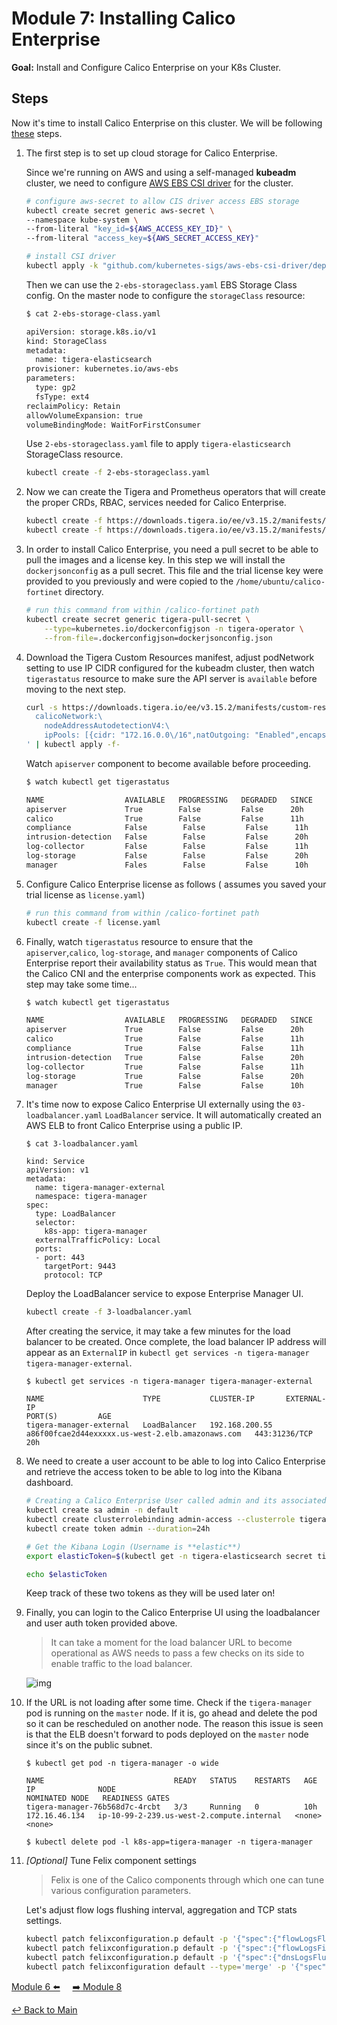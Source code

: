 # Module 7: Installing Calico Enterprise

**Goal:** Install and Configure Calico Enterprise on your K8s Cluster.

## Steps

Now it's time to install Calico Enterprise on this cluster. We will be following [these](https://docs.tigera.io/calico-enterprise/latest/getting-started/install-on-clusters/kubernetes/generic-install) steps.

1. The first step is to set up cloud storage for Calico Enterprise.

    Since we're running on AWS and using a self-managed **kubeadm** cluster, we need to configure [AWS EBS CSI driver](https://github.com/kubernetes-sigs/aws-ebs-csi-driver/blob/master/docs/install.md) for the cluster.

    ```bash
    # configure aws-secret to allow CIS driver access EBS storage
    kubectl create secret generic aws-secret \
    --namespace kube-system \
    --from-literal "key_id=${AWS_ACCESS_KEY_ID}" \
    --from-literal "access_key=${AWS_SECRET_ACCESS_KEY}"

    # install CSI driver
    kubectl apply -k "github.com/kubernetes-sigs/aws-ebs-csi-driver/deploy/kubernetes/overlays/stable/?ref=release-1.17"
    ```

    Then we can use the `2-ebs-storageclass.yaml` EBS Storage Class config. On the master node to configure the `storageClass` resource:

    ```bash
    $ cat 2-ebs-storage-class.yaml

    apiVersion: storage.k8s.io/v1
    kind: StorageClass
    metadata:
      name: tigera-elasticsearch
    provisioner: kubernetes.io/aws-ebs
    parameters:
      type: gp2
      fsType: ext4
    reclaimPolicy: Retain
    allowVolumeExpansion: true
    volumeBindingMode: WaitForFirstConsumer
    ```

    Use `2-ebs-storageclass.yaml` file to apply `tigera-elasticsearch` StorageClass resource.

    ```bash
    kubectl create -f 2-ebs-storageclass.yaml
    ```

2. Now we can create the Tigera and Prometheus operators that will create the proper CRDs, RBAC, services needed for Calico Enterprise.

    ```bash
    kubectl create -f https://downloads.tigera.io/ee/v3.15.2/manifests/tigera-operator.yaml
    kubectl create -f https://downloads.tigera.io/ee/v3.15.2/manifests/tigera-prometheus-operator.yaml
    ```

3. In order to install Calico Enterprise, you need a pull secret to be able to pull the images and a license key. In this step we will install the `dockerjsonconfig` as a pull secret. This file and the trial license key were provided to you previously and were copied to the `/home/ubuntu/calico-fortinet` directory.

    ```bash
    # run this command from within /calico-fortinet path
    kubectl create secret generic tigera-pull-secret \
        --type=kubernetes.io/dockerconfigjson -n tigera-operator \
        --from-file=.dockerconfigjson=dockerjsonconfig.json
    ```

4. Download the Tigera Custom Resources manifest, adjust podNetwork setting to use IP CIDR configured for the kubeadm cluster, then watch `tigerastatus` resource to make sure the API server is `available` before moving to the next step.

    ```bash
    curl -s https://downloads.tigera.io/ee/v3.15.2/manifests/custom-resources.yaml | sed -e '/  # registry:.*$/a \
      calicoNetwork:\
        nodeAddressAutodetectionV4:\
        ipPools: [{cidr: "172.16.0.0\/16",natOutgoing: "Enabled",encapsulation: "VXLAN"}]\
    ' | kubectl apply -f-
    ```

    Watch `apiserver` component to become available before proceeding.

    ```bash
    $ watch kubectl get tigerastatus

    NAME                  AVAILABLE   PROGRESSING   DEGRADED   SINCE
    apiserver             True        False         False      20h
    calico                True        False         False      11h
    compliance            False        False         False      11h
    intrusion-detection   False        False         False      20h
    log-collector         False        False         False      11h
    log-storage           False        False         False      20h
    manager               Fales        False         False      10h
    ```

5. Configure Calico Enterprise license as follows ( assumes you saved your trial license as `license.yaml`)

    ```bash
    # run this command from within /calico-fortinet path
    kubectl create -f license.yaml
    ```

6. Finally, watch `tigerastatus` resource to ensure that the `apiserver`,`calico`, `log-storage`, and `manager` components of Calico Enterprise report their availability status as `True`. This would mean that the Calico CNI and the enterprise components work as expected. This step may take some time...

    ```bash
    $ watch kubectl get tigerastatus

    NAME                  AVAILABLE   PROGRESSING   DEGRADED   SINCE
    apiserver             True        False         False      20h
    calico                True        False         False      11h
    compliance            True        False         False      11h
    intrusion-detection   True        False         False      20h
    log-collector         True        False         False      11h
    log-storage           True        False         False      20h
    manager               True        False         False      10h
    ```

7. It's time now to expose Calico Enterprise UI externally using the `03-loadbalancer.yaml` `LoadBalancer` service. It will automatically created an AWS ELB to front Calico Enterprise using a public IP.

    ```text
    $ cat 3-loadbalancer.yaml

    kind: Service
    apiVersion: v1
    metadata:
      name: tigera-manager-external
      namespace: tigera-manager
    spec:
      type: LoadBalancer
      selector:
        k8s-app: tigera-manager
      externalTrafficPolicy: Local
      ports:
      - port: 443
        targetPort: 9443
        protocol: TCP
    ```

    Deploy the LoadBalancer service to expose Enterprise Manager UI.

    ```bash
    kubectl create -f 3-loadbalancer.yaml
    ```

    After creating the service, it may take a few minutes for the load balancer to be created. Once complete, the load balancer IP address will appear as an `ExternalIP` in `kubectl get services -n tigera-manager tigera-manager-external`.

    ```text
    $ kubectl get services -n tigera-manager tigera-manager-external

    NAME                      TYPE           CLUSTER-IP       EXTERNAL-IP                                                              PORT(S)         AGE
    tigera-manager-external   LoadBalancer   192.168.200.55   a86f00fcae2d44exxxxx.us-west-2.elb.amazonaws.com   443:31236/TCP   20h
    ```

8. We need to create a user account to be able to log into Calico Enterprise and retrieve the access token to be able to log into the Kibana dashboard.

    ```bash
    # Creating a Calico Enterprise User called admin and its associated k8s Service Account
    kubectl create sa admin -n default
    kubectl create clusterrolebinding admin-access --clusterrole tigera-network-admin --serviceaccount default:admin
    kubectl create token admin --duration=24h

    # Get the Kibana Login (Username is **elastic**)
    export elasticToken=$(kubectl get -n tigera-elasticsearch secret tigera-secure-es-elastic-user -o go-template='{{.data.elastic | base64decode}}')

    echo $elasticToken
    ```

    Keep track of these two tokens as they will be used later on!

9. Finally, you can login to the Calico Enterprise UI using the loadbalancer and user auth token provided above.

    >It can take a moment for the load balancer URL to become operational as AWS needs to pass a few checks on its side to enable traffic to the load balancer.

    ![img](../img/tigera-ui.png)

10. If the URL is not loading after some time. Check if the `tigera-manager` pod is running on the `master` node.  If it is, go ahead and delete the pod so it can be rescheduled on another node. The reason this issue is seen is that the ELB doesn't forward to pods deployed on the `master` node since it's on the public subnet.

    ```text
    $ kubectl get pod -n tigera-manager -o wide

    NAME                             READY   STATUS    RESTARTS   AGE   IP              NODE                                        NOMINATED NODE   READINESS GATES
    tigera-manager-76b568d7c-4rcbt   3/3     Running   0          10h   172.16.46.134   ip-10-99-2-239.us-west-2.compute.internal   <none>           <none>

    $ kubectl delete pod -l k8s-app=tigera-manager -n tigera-manager
    ```

11. _[Optional]_ Tune Felix component settings

    >Felix is one of the Calico components through which one can tune various configuration parameters.

    Let's adjust flow logs flushing interval, aggregation and TCP stats settings.

    ```bash
    kubectl patch felixconfiguration.p default -p '{"spec":{"flowLogsFlushInterval":"10s"}}'
    kubectl patch felixconfiguration.p default -p '{"spec":{"flowLogsFileAggregationKindForAllowed":1}}'
    kubectl patch felixconfiguration.p default -p '{"spec":{"dnsLogsFlushInterval":"10s"}}'
    kubectl patch felixconfiguration default --type='merge' -p '{"spec":{"flowLogsCollectTcpStats":true}}'
    ```

[Module 6 :arrow_left:](../modules/join-nodes.md) &nbsp;&nbsp;&nbsp;&nbsp;[:arrow_right: Module 8](../modules/integrate-calico-fortigate.md)

[:leftwards_arrow_with_hook: Back to Main](/README.md)
